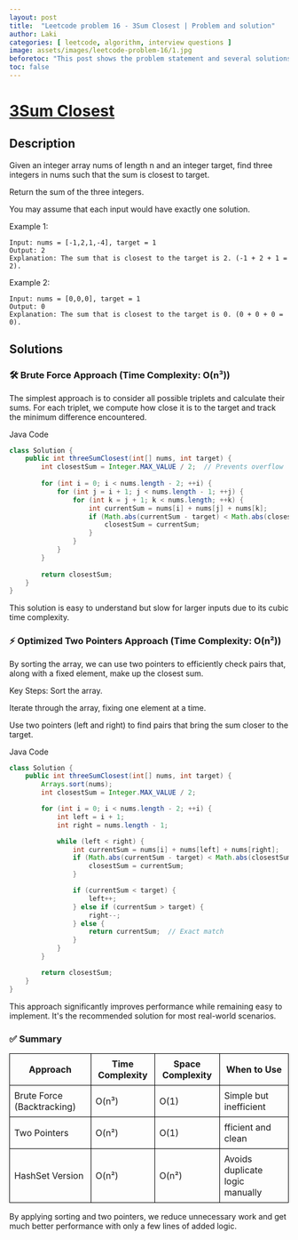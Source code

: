 ```yaml
---
layout: post
title:  "Leetcode problem 16 - 3Sum Closest | Problem and solution"
author: Laki
categories: [ leetcode, algorithm, interview questions ]
image: assets/images/leetcode-problem-16/1.jpg
beforetoc: "This post shows the problem statement and several solutions for leetcode 3Sum Closest problem"
toc: false
---
```


# [3Sum Closest](https://leetcode.com/problems/3sum-closest/)

## Description

Given an integer array nums of length n and an integer target, find three integers in nums such that the sum is closest to target.

Return the sum of the three integers.

You may assume that each input would have exactly one solution.

 

Example 1:
```
Input: nums = [-1,2,1,-4], target = 1
Output: 2
Explanation: The sum that is closest to the target is 2. (-1 + 2 + 1 = 2).
```
Example 2:
```
Input: nums = [0,0,0], target = 1
Output: 0
Explanation: The sum that is closest to the target is 0. (0 + 0 + 0 = 0).
 ```

## Solutions

### 🛠️ Brute Force Approach (Time Complexity: O(n³))
The simplest approach is to consider all possible triplets and calculate their sums. For each triplet, we compute how close it is to the target and track the minimum difference encountered.

Java Code
```java
class Solution {
    public int threeSumClosest(int[] nums, int target) {
        int closestSum = Integer.MAX_VALUE / 2;  // Prevents overflow
        
        for (int i = 0; i < nums.length - 2; ++i) {
            for (int j = i + 1; j < nums.length - 1; ++j) {
                for (int k = j + 1; k < nums.length; ++k) {
                    int currentSum = nums[i] + nums[j] + nums[k];
                    if (Math.abs(currentSum - target) < Math.abs(closestSum - target)) {
                        closestSum = currentSum;
                    }
                }
            }
        }
        
        return closestSum;
    }
}
```
This solution is easy to understand but slow for larger inputs due to its cubic time complexity.

### ⚡ Optimized Two Pointers Approach (Time Complexity: O(n²))
By sorting the array, we can use two pointers to efficiently check pairs that, along with a fixed element, make up the closest sum.

Key Steps:
Sort the array.

Iterate through the array, fixing one element at a time.

Use two pointers (left and right) to find pairs that bring the sum closer to the target.

Java Code
```java
class Solution {
    public int threeSumClosest(int[] nums, int target) {
        Arrays.sort(nums);
        int closestSum = Integer.MAX_VALUE / 2;

        for (int i = 0; i < nums.length - 2; ++i) {
            int left = i + 1;
            int right = nums.length - 1;

            while (left < right) {
                int currentSum = nums[i] + nums[left] + nums[right];
                if (Math.abs(currentSum - target) < Math.abs(closestSum - target)) {
                    closestSum = currentSum;
                }

                if (currentSum < target) {
                    left++;
                } else if (currentSum > target) {
                    right--;
                } else {
                    return currentSum;  // Exact match
                }
            }
        }

        return closestSum;
    }
}
```
This approach significantly improves performance while remaining easy to implement. It's the recommended solution for most real-world scenarios.

### ✅ Summary

<table style="border-collapse: collapse; width: 100%;">
  <thead>
    <tr>
      <th style="border: 1px solid black; padding: 8px;">Approach</th>
      <th style="border: 1px solid black; padding: 8px;">Time Complexity</th>
      <th style="border: 1px solid black; padding: 8px;">Space Complexity</th>
      <th style="border: 1px solid black; padding: 8px;">When to Use</th>
    </tr>
  </thead>
  <tbody>
    <tr>
      <td style="border: 1px solid black; padding: 8px;">Brute Force (Backtracking)</td>
      <td style="border: 1px solid black; padding: 8px;">O(n³)</td>
      <td style="border: 1px solid black; padding: 8px;">O(1)</td>
      <td style="border: 1px solid black; padding: 8px;">Simple but inefficient</td>
    </tr>
    <tr>
      <td style="border: 1px solid black; padding: 8px;">Two Pointers</td>
      <td style="border: 1px solid black; padding: 8px;">O(n²)</td>
      <td style="border: 1px solid black; padding: 8px;">O(1)</td>
      <td style="border: 1px solid black; padding: 8px;">fficient and clean</td>
    </tr>
    <tr>
      <td style="border: 1px solid black; padding: 8px;">HashSet Version</td>
      <td style="border: 1px solid black; padding: 8px;">O(n²)</td>
      <td style="border: 1px solid black; padding: 8px;">O(n²)</td>
      <td style="border: 1px solid black; padding: 8px;">Avoids duplicate logic manually</td>
    </tr>
  </tbody>
</table>

By applying sorting and two pointers, we reduce unnecessary work and get much better performance with only a few lines of added logic.
